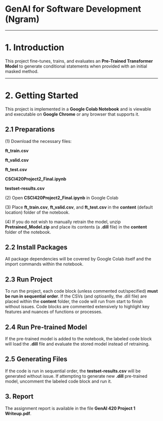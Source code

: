 # GenAI for Software Development (Ngram)

---

# **1. Introduction**  
This project fine-tunes, trains, and evaluates an **Pre-Trained Transformer Model** to generate conditional statements when provided with an initial masked method.  

---

# **2. Getting Started**  

This project is implemented in a **Google Colab Notebook** and is viewable and executable on **Google Chrome** or any browser that supports it.  

## **2.1 Preparations**  

(1) Download the necessary files:


**ft_train.csv**


**ft_valid.csv**


**ft_test.csv**


**CSCI420Project2_Final.ipynb** 


**testset-results.csv**

(2) Open **CSCI420Project2_Final.ipynb** in Google Colab

(3) Place **ft_train.csv**, **ft_valid.csv**, and **ft_test.csv** in the **content** (default location) folder of the notebook.

(4) If you do not wish to manually retrain the model, unzip **Pretrained_Model.zip** and place its contents (a **.dill** file) in the **content** folder of the notebook.

## **2.2 Install Packages**

All package dependencies will be covered by Google Colab itself and the import commands within the notebook.

## **2.3 Run Project**

To run the project, each code block (unless commented out/specified) **must be run in sequential order**. 
If the CSVs (and optioanlly, the .dill file) are placed within the **content** folder, the code will run from start to finish without issues. Code blocks are commented extensively to highlight key features and nuances of functions or processes.

## **2.4 Run Pre-trained Model**

If the pre-trained model is added to the notebook, the labeled code block will load the **.dill** file and evaluate the stored model instead of retraining.

## **2.5 Generating Files**

If the code is run in sequential order, the **testset-results.csv** will be generated without issue.
If attempting to generate new **.dill** pre-trained model, uncomment the labeled code block and run it.

## 3. Report

The assignment report is available in the file **GenAI 420 Project 1 Writeup.pdf**.

